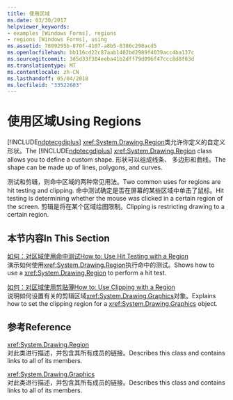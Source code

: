 ```yaml
---
title: 使用区域
ms.date: 03/30/2017
helpviewer_keywords:
- examples [Windows Forms], regions
- regions [Windows Forms], using
ms.assetid: 7809295b-870f-4107-a8b5-8386c298acd5
ms.openlocfilehash: bb116cd22c87aab1402bd2989f4039acc4ba137c
ms.sourcegitcommit: 3d5d33f384eeba41b2dff79d096f47ccc8d8f03d
ms.translationtype: MT
ms.contentlocale: zh-CN
ms.lasthandoff: 05/04/2018
ms.locfileid: "33522603"
---
```

# <a name="using-regions"></a><span data-ttu-id="ed2f3-102">使用区域</span><span class="sxs-lookup"><span data-stu-id="ed2f3-102">Using Regions</span></span>
<span data-ttu-id="ed2f3-103">[!INCLUDE[ndptecgdiplus](../../../../includes/ndptecgdiplus-md.md)] <xref:System.Drawing.Region>类允许你定义的自定义形状。</span><span class="sxs-lookup"><span data-stu-id="ed2f3-103">The [!INCLUDE[ndptecgdiplus](../../../../includes/ndptecgdiplus-md.md)] <xref:System.Drawing.Region> class allows you to define a custom shape.</span></span> <span data-ttu-id="ed2f3-104">形状可以组成线条、 多边形和曲线。</span><span class="sxs-lookup"><span data-stu-id="ed2f3-104">The shape can be made up of lines, polygons, and curves.</span></span>  
  
 <span data-ttu-id="ed2f3-105">测试和剪辑，则命中区域的两种常见用法。</span><span class="sxs-lookup"><span data-stu-id="ed2f3-105">Two common uses for regions are hit testing and clipping.</span></span> <span data-ttu-id="ed2f3-106">命中测试确定是否在屏幕的某些区域中单击了鼠标。</span><span class="sxs-lookup"><span data-stu-id="ed2f3-106">Hit testing is determining whether the mouse was clicked in a certain region of the screen.</span></span> <span data-ttu-id="ed2f3-107">剪辑是将在某个区域绘图限制。</span><span class="sxs-lookup"><span data-stu-id="ed2f3-107">Clipping is restricting drawing to a certain region.</span></span>  
  
## <a name="in-this-section"></a><span data-ttu-id="ed2f3-108">本节内容</span><span class="sxs-lookup"><span data-stu-id="ed2f3-108">In This Section</span></span>  
 [<span data-ttu-id="ed2f3-109">如何：对区域使用命中测试</span><span class="sxs-lookup"><span data-stu-id="ed2f3-109">How to: Use Hit Testing with a Region</span></span>](../../../../docs/framework/winforms/advanced/how-to-use-hit-testing-with-a-region.md)  
 <span data-ttu-id="ed2f3-110">演示如何使用<xref:System.Drawing.Region>执行命中的测试。</span><span class="sxs-lookup"><span data-stu-id="ed2f3-110">Shows how to use a <xref:System.Drawing.Region> to perform a hit test.</span></span>  
  
 [<span data-ttu-id="ed2f3-111">如何：对区域使用剪贴薄</span><span class="sxs-lookup"><span data-stu-id="ed2f3-111">How to: Use Clipping with a Region</span></span>](../../../../docs/framework/winforms/advanced/how-to-use-clipping-with-a-region.md)  
 <span data-ttu-id="ed2f3-112">说明如何设置有关的剪辑区域<xref:System.Drawing.Graphics>对象。</span><span class="sxs-lookup"><span data-stu-id="ed2f3-112">Explains how to set the clipping region for a <xref:System.Drawing.Graphics> object.</span></span>  
  
## <a name="reference"></a><span data-ttu-id="ed2f3-113">参考</span><span class="sxs-lookup"><span data-stu-id="ed2f3-113">Reference</span></span>  
 <xref:System.Drawing.Region>  
 <span data-ttu-id="ed2f3-114">对此类进行描述，并包含其所有成员的链接。</span><span class="sxs-lookup"><span data-stu-id="ed2f3-114">Describes this class and contains links to all of its members.</span></span>  
  
 <xref:System.Drawing.Graphics>  
 <span data-ttu-id="ed2f3-115">对此类进行描述，并包含其所有成员的链接。</span><span class="sxs-lookup"><span data-stu-id="ed2f3-115">Describes this class and contains links to all of its members.</span></span>
